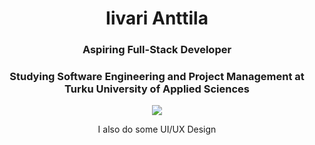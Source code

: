 <h1 align="center">Iivari Anttila</h1>
<h3 align="center">Aspiring Full-Stack Developer</h3>
<h3 align="center">Studying Software Engineering and Project Management at Turku University of Applied Sciences</h3>
<p align="center">
  <img src="https://cdn.7tv.app/emote/01G4ZTECKR0002P97QQ94BDSP4/4x.webp"/>
</p>
<p align="center">I also do some UI/UX Design</p>
